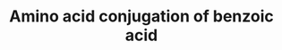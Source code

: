 ---
annotations:
- type: Pathway Ontology
  value: amino acid metabolic pathway
authors:
- MaintBot
- Mkutmon
description: ''
last-edited: 2019-09-17
organisms:
- Rattus norvegicus
redirect_from:
- /index.php/Pathway:WP1287
- /instance/WP1287
schema-jsonld:
- '@context': https://schema.org/
  '@id': https://wikipathways.github.io/pathways/WP1287.html
  '@type': Dataset
  creator:
    '@type': Organization
    name: WikiPathways
  description: ''
  keywords:
  - Acetyl CoA
  - AMP
  - glycine
  - Benzoic acid AMP ester
  - GLYATL1
  - ATP
  - Coenzyme A
  - hippuric acid
  - Glyat
  - Acss2
  - Phosphate
  - Benzoic acid
  - Benzoyl-CoA
  - GLYATL2
  license: CC0
  name: Amino acid conjugation of benzoic acid
seo: CreativeWork
title: Amino acid conjugation of benzoic acid
wpid: WP1287
---